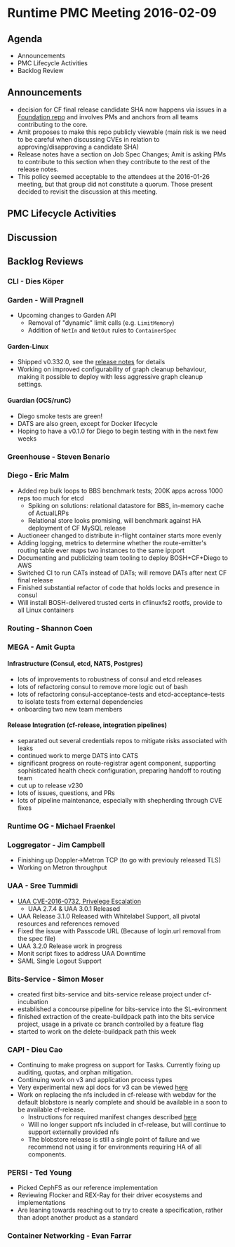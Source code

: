 # Runtime PMC Meeting 2016-02-09

## Agenda
* Announcements
* PMC Lifecycle Activities
* Backlog Review

## Announcements
- decision for CF final release candidate SHA now happens via issues in a [Foundation repo](https://github.com/cloudfoundry/cf-final-release-election) and involves PMs and anchors from all teams contributing to the core.
- Amit proposes to make this repo publicly viewable (main risk is we need to be careful when discussing CVEs in relation to approving/disapproving a candidate SHA)
- Release notes have a section on Job Spec Changes; Amit is asking PMs to contribute to this section when they contribute to the rest of the release notes.
- This policy seemed acceptable to the attendees at the 2016-01-26 meeting, but that group did not constitute a quorum. Those present decided to revisit the discussion at this meeting.

## PMC Lifecycle Activities

## Discussion

## Backlog Reviews

### CLI - Dies Köper

### Garden - Will Pragnell

- Upcoming changes to Garden API
  - Removal of "dynamic" limit calls (e.g. `LimitMemory`)
  - Addition of `NetIn` and `NetOut` rules to `ContainerSpec`

#### Garden-Linux

- Shipped v0.332.0, see the [release notes](https://github.com/cloudfoundry-incubator/garden-linux-release/releases/tag/v0.332.0) for details
- Working on improved configurability of graph cleanup behaviour, making it possible to deploy with less aggressive graph cleanup settings.

#### Guardian (OCS/runC)

- Diego smoke tests are green!
- DATS are also green, except for Docker lifecycle
- Hoping to have a v0.1.0 for Diego to begin testing with in the next few weeks

### Greenhouse - Steven Benario

### Diego - Eric Malm

- Added rep bulk loops to BBS benchmark tests; 200K apps across 1000 reps too much for etcd 
	- Spiking on solutions: relational datastore for BBS, in-memory cache of ActualLRPs
	- Relational store looks promising, will benchmark against HA deployment of CF MySQL release
- Auctioneer changed to distribute in-flight container starts more evenly
- Adding logging, metrics to determine whether the route-emitter's routing table ever maps two instances to the same ip:port
- Documenting and publicizing team tooling to deploy BOSH+CF+Diego to AWS
- Switched CI to run CATs instead of DATs; will remove DATs after next CF final release
- Finished substantial refactor of code that holds locks and presence in consul
- Will install BOSH-delivered trusted certs in cflinuxfs2 rootfs, provide to all Linux containers

### Routing - Shannon Coen

### MEGA - Amit Gupta

#### Infrastructure (Consul, etcd, NATS, Postgres)
* lots of improvements to robustness of consul and etcd releases
* lots of refactoring consul to remove more logic out of bash
* lots of refactoring consul-acceptance-tests and etcd-acceptance-tests to isolate tests from external dependencies
* onboarding two new team members

#### Release Integration (cf-release, integration pipelines)
* separated out several credentials repos to mitigate risks associated with leaks
* continued work to merge DATS into CATS
* significant progress on route-registrar agent component, supporting sophisticated health check configuration, preparing handoff to routing team
* cut up to release v230
* lots of issues, questions, and PRs
* lots of pipeline maintenance, especially with shepherding through CVE fixes

### Runtime OG - Michael Fraenkel

### Loggregator - Jim Campbell

* Finishing up Doppler->Metron TCP (to go with previouly released TLS)
* Working on Metron throughput 

### UAA - Sree Tummidi
- [UAA CVE-2016-0732, Privelege Escalation](http://pivotal.io/security/cve-2016-0732)
  - UAA 2.7.4 & UAA 3.0.1 Released
-  UAA Release 3.1.0 Released with Whitelabel Support, all pivotal resources and references removed
  - Fixed the issue with Passcode URL (Because of login.url removal from the spec file)
-  UAA 3.2.0 Release work in progress
  - Monit script fixes to address UAA Downtime
  - SAML Single Logout Support

### Bits-Service - Simon Moser
- created first bits-service and bits-service release project under cf-incubation
- established a concourse pipeline for bits-service into the SL-evironment 
- finished extraction of the create-buildpack path into the bits service project, usage in a private cc branch controlled by a feature flag 
- started to work on the delete-buildpack path this week 

### CAPI - Dieu Cao
- Continuing to make progress on support for Tasks.  Currently fixing up auditing, quotas, and orphan mitigation.
- Continuing work on v3 and application process types
- Very experimental new api docs for v3 can be viewed [here](http://v3-apidocs.cloudfoundry.org)
- Work on replacing the nfs included in cf-release with webdav for the default blobstore is nearly complete and should be available in a soon to be available cf-release.
  - Instructions for required manifest changes described [here](https://docs.google.com/document/d/1PDswakRCBdnQEbJYZa01Fo8vo3DC6h3rtP3sckcp5Eo/edit?usp=sharing)
  - Will no longer support nfs included in cf-release, but will continue to support externally provided nfs
  - The blobstore release is still a single point of failure and we recommend not using it for environments requiring HA of all components.

### PERSI - Ted Young
- Picked CephFS as our reference implementation
- Reviewing Flocker and REX-Ray for their driver ecosystems and implementations
- Are leaning towards reaching out to try to create a specification, rather than adopt another product as a standard

### Container Networking - Evan Farrar
